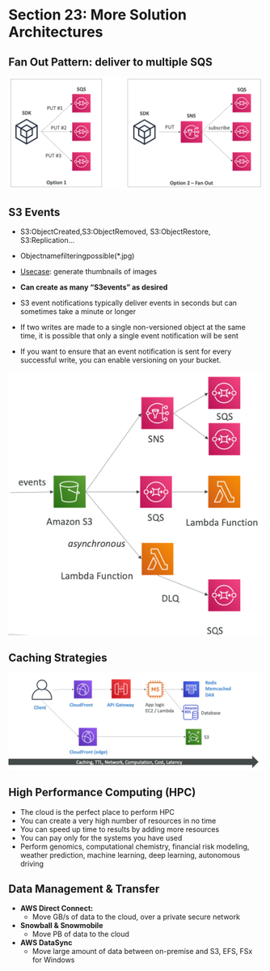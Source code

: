 # Section 23: More Solution Architectures

## Fan Out Pattern: deliver to multiple SQS

![image-20200728181123632](./images/image-20200728181123632.png)

## S3 Events

- S3:ObjectCreated,S3:ObjectRemoved, S3:ObjectRestore, S3:Replication...
- Objectnamefilteringpossible(*.jpg)
- <u>Usecase</u>: generate thumbnails of images
- **Can create as many “S3events” as desired**



- S3 event notifications typically deliver events in seconds but can sometimes take a minute or longer
- If two writes are made to a single non-versioned object at the same time, it is possible that only a single event notification will be sent
- If you want to ensure that an event notification is sent for every successful write, you can enable versioning on your bucket.

![image-20200728181425220](./images/image-20200728181425220.png)

## Caching Strategies

![image-20200728181846353](./images/image-20200728181846353.png)

## High Performance Computing (HPC)

- The cloud is the perfect place to perform HPC
- You can create a very high number of resources in no time
- You can speed up time to results by adding more resources
- You can pay only for the systems you have used
- Perform genomics, computational chemistry, financial risk modeling, weather prediction, machine learning, deep learning, autonomous driving

## Data Management & Transfer

- **AWS Direct Connect:**
  - Move GB/s of data to the cloud, over a private secure network
- **Snowball & Snowmobile**
  - Move PB of data to the cloud
- **AWS DataSync**
  - Move large amount of data between on-premise and S3, EFS, FSx for Windows

